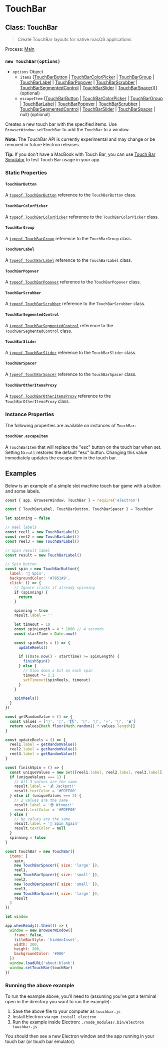 # TouchBar

## Class: TouchBar

> Create TouchBar layouts for native macOS applications

Process: [Main](latest/glossary.md#main-process)

### `new TouchBar(options)`

* `options` Object
  * `items` ([TouchBarButton](latest/api/touch-bar-button.md) | [TouchBarColorPicker](latest/api/touch-bar-color-picker.md) | [TouchBarGroup](latest/api/touch-bar-group.md) | [TouchBarLabel](latest/api/touch-bar-label.md) | [TouchBarPopover](latest/api/touch-bar-popover.md) | [TouchBarScrubber](latest/api/touch-bar-scrubber.md) | [TouchBarSegmentedControl](latest/api/touch-bar-segmented-control.md) | [TouchBarSlider](latest/api/touch-bar-slider.md) | [TouchBarSpacer](latest/api/touch-bar-spacer.md))[] (optional)
  * `escapeItem` ([TouchBarButton](latest/api/touch-bar-button.md) | [TouchBarColorPicker](latest/api/touch-bar-color-picker.md) | [TouchBarGroup](latest/api/touch-bar-group.md) | [TouchBarLabel](latest/api/touch-bar-label.md) | [TouchBarPopover](latest/api/touch-bar-popover.md) | [TouchBarScrubber](latest/api/touch-bar-scrubber.md) | [TouchBarSegmentedControl](latest/api/touch-bar-segmented-control.md) | [TouchBarSlider](latest/api/touch-bar-slider.md) | [TouchBarSpacer](latest/api/touch-bar-spacer.md) | null) (optional)

Creates a new touch bar with the specified items. Use
`BrowserWindow.setTouchBar` to add the `TouchBar` to a window.

**Note:** The TouchBar API is currently experimental and may change or be
removed in future Electron releases.

**Tip:** If you don't have a MacBook with Touch Bar, you can use
[Touch Bar Simulator](https://github.com/sindresorhus/touch-bar-simulator)
to test Touch Bar usage in your app.

### Static Properties

#### `TouchBarButton`

A [`typeof TouchBarButton`](latest/api/touch-bar-button.md) reference to the `TouchBarButton` class.

#### `TouchBarColorPicker`

A [`typeof TouchBarColorPicker`](latest/api/touch-bar-color-picker.md) reference to the `TouchBarColorPicker` class.

#### `TouchBarGroup`

A [`typeof TouchBarGroup`](latest/api/touch-bar-group.md) reference to the `TouchBarGroup` class.

#### `TouchBarLabel`

A [`typeof TouchBarLabel`](latest/api/touch-bar-label.md) reference to the `TouchBarLabel` class.

#### `TouchBarPopover`

A [`typeof TouchBarPopover`](latest/api/touch-bar-popover.md) reference to the `TouchBarPopover` class.

#### `TouchBarScrubber`

A [`typeof TouchBarScrubber`](latest/api/touch-bar-scrubber.md) reference to the `TouchBarScrubber` class.

#### `TouchBarSegmentedControl`

A [`typeof TouchBarSegmentedControl`](latest/api/touch-bar-segmented-control.md) reference to the `TouchBarSegmentedControl` class.

#### `TouchBarSlider`

A [`typeof TouchBarSlider`](latest/api/touch-bar-slider.md) reference to the `TouchBarSlider` class.

#### `TouchBarSpacer`

A [`typeof TouchBarSpacer`](latest/api/touch-bar-spacer.md) reference to the `TouchBarSpacer` class.

#### `TouchBarOtherItemsProxy`

A [`typeof TouchBarOtherItemsProxy`](latest/api/touch-bar-other-items-proxy.md) reference to the `TouchBarOtherItemsProxy` class.

### Instance Properties

The following properties are available on instances of `TouchBar`:

#### `touchBar.escapeItem`

A `TouchBarItem` that will replace the "esc" button on the touch bar when set.
Setting to `null` restores the default "esc" button. Changing this value
immediately updates the escape item in the touch bar.

## Examples

Below is an example of a simple slot machine touch bar game with a button
and some labels.

```javascript
const { app, BrowserWindow, TouchBar } = require('electron')

const { TouchBarLabel, TouchBarButton, TouchBarSpacer } = TouchBar

let spinning = false

// Reel labels
const reel1 = new TouchBarLabel()
const reel2 = new TouchBarLabel()
const reel3 = new TouchBarLabel()

// Spin result label
const result = new TouchBarLabel()

// Spin button
const spin = new TouchBarButton({
  label: '🎰 Spin',
  backgroundColor: '#7851A9',
  click: () => {
    // Ignore clicks if already spinning
    if (spinning) {
      return
    }

    spinning = true
    result.label = ''

    let timeout = 10
    const spinLength = 4 * 1000 // 4 seconds
    const startTime = Date.now()

    const spinReels = () => {
      updateReels()

      if ((Date.now() - startTime) >= spinLength) {
        finishSpin()
      } else {
        // Slow down a bit on each spin
        timeout *= 1.1
        setTimeout(spinReels, timeout)
      }
    }

    spinReels()
  }
})

const getRandomValue = () => {
  const values = ['🍒', '💎', '7️⃣', '🍊', '🔔', '⭐', '🍇', '🍀']
  return values[Math.floor(Math.random() * values.length)]
}

const updateReels = () => {
  reel1.label = getRandomValue()
  reel2.label = getRandomValue()
  reel3.label = getRandomValue()
}

const finishSpin = () => {
  const uniqueValues = new Set([reel1.label, reel2.label, reel3.label]).size
  if (uniqueValues === 1) {
    // All 3 values are the same
    result.label = '💰 Jackpot!'
    result.textColor = '#FDFF00'
  } else if (uniqueValues === 2) {
    // 2 values are the same
    result.label = '😍 Winner!'
    result.textColor = '#FDFF00'
  } else {
    // No values are the same
    result.label = '🙁 Spin Again'
    result.textColor = null
  }
  spinning = false
}

const touchBar = new TouchBar({
  items: [
    spin,
    new TouchBarSpacer({ size: 'large' }),
    reel1,
    new TouchBarSpacer({ size: 'small' }),
    reel2,
    new TouchBarSpacer({ size: 'small' }),
    reel3,
    new TouchBarSpacer({ size: 'large' }),
    result
  ]
})

let window

app.whenReady().then(() => {
  window = new BrowserWindow({
    frame: false,
    titleBarStyle: 'hiddenInset',
    width: 200,
    height: 200,
    backgroundColor: '#000'
  })
  window.loadURL('about:blank')
  window.setTouchBar(touchBar)
})
```

### Running the above example

To run the example above, you'll need to (assuming you've got a terminal open in the directory you want to run the example):

1. Save the above file to your computer as `touchbar.js`
2. Install Electron via `npm install electron`
3. Run the example inside Electron: `./node_modules/.bin/electron touchbar.js`

You should then see a new Electron window and the app running in your touch bar (or touch bar emulator).
